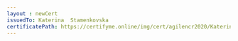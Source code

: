 ```yaml
--- 
layout : newCert 
issuedTo: Katerina  Stamenkovska 
certificatePath: https://certifyme.online/img/cert/agilencr2020/KaterinaStamenkovska_d2139.png
--- 
```

